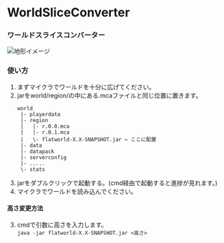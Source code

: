 # WorldSliceConverter

### ワールドスライスコンバーター

![地形イメージ](https://cdn.discordapp.com/attachments/797220314983301150/858463382402498580/unknown.png)

### 使い方

1. まずマイクラでワールドを十分に広げてください。
2. jarをworld/region/の中にある.mcaファイルと同じ位置に置きます。
    ```
    world
     |- playerdata
     |- region
     |   |- r.0.0.mca
     |   |- r.0.1.mca
     |   \- flatworld-X.X-SNAPSHOT.jar ← ここに配置
     |- data
     |- datapack
     |- serverconfig
     |- .....
     \- stats
    ```
3. jarをダブルクリックで起動する。(cmd経由で起動すると進捗が見れます。)
4. マイクラでワールドを読み込んでください。

#### 高さ変更方法
3. cmdで引数に高さを入力します。  
   `java -jar flatworld-X.X-SNAPSHOT.jar <高さ>`